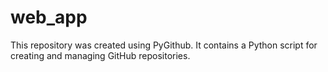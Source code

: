 # web_app

This repository was created using PyGithub. It contains a Python script for creating and managing GitHub repositories.